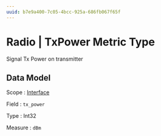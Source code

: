```yaml
---
uuid: b7e9a400-7c05-4bcc-925a-686fb067f65f
---
```

# Radio | TxPower Metric Type

Signal Tx Power on transmitter

## Data Model

Scope
: [Interface](../../scopes/interface.md)

Field
: `tx_power`

Type
: Int32

Measure
: `dBm`
